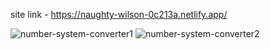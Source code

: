 site link - https://naughty-wilson-0c213a.netlify.app/


![number-system-converter1](https://user-images.githubusercontent.com/67198396/157709934-ec50bbef-934e-455d-a248-ce2b995603b9.png)
![number-system-converter2](https://user-images.githubusercontent.com/67198396/157709948-0d09bd95-8d28-4a0a-a957-de9e3af87315.png)
